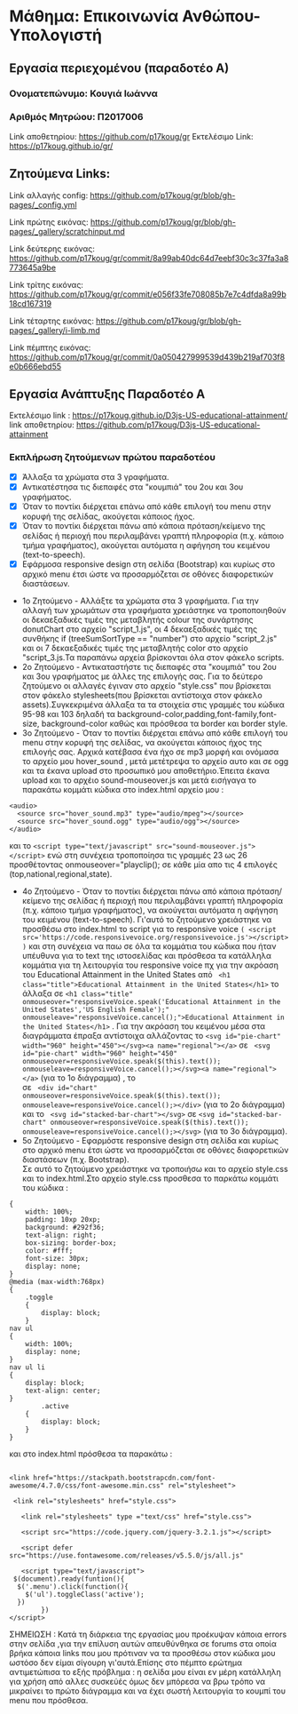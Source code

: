 # Μάθημα: Επικοινωνία Ανθώπου-Υπολογιστή
## Εργασία περιεχομένου (παραδοτέο Α)

### Ονοματεπώνυμο: Κουγιά Ιωάννα
### Αριθμός Μητρώου: Π2017006
Link αποθετηρίου: https://github.com/p17koug/gr
Εκτελέσιμο Link: https://p17koug.github.io/gr/
## Ζητούμενα Links: 

Link αλλαγής config: https://github.com/p17koug/gr/blob/gh-pages/_config.yml


Link πρώτης εικόνας: https://github.com/p17koug/gr/blob/gh-pages/_gallery/scratchinput.md


Link δεύτερης εικόνας: https://github.com/p17koug/gr/commit/8a99ab40dc64d7eebf30c3c37fa3a8773645a9be


Link τρίτης εικόνας: https://github.com/p17koug/gr/commit/e056f33fe708085b7e7c4dfda8a99b18cd167319


Link τέταρτης εικόνας: https://github.com/p17koug/gr/blob/gh-pages/_gallery/i-limb.md


Link πέμπτης εικόνας: https://github.com/p17koug/gr/commit/0a050427999539d439b219af703f8e0b666ebd55

## Εργασία Ανάπτυξης  Παραδοτέο Α 
 Εκτελέσιμο link : https://p17koug.github.io/D3js-US-educational-attainment/
 link αποθετηρίου: https://github.com/p17koug/D3js-US-educational-attainment
 
 ### Εκπλήρωση ζητούμενων πρώτου παραδοτέου
 - [x]  Άλλαξα τα χρώματα στα 3 γραφήματα.
 - [x] Αντικατέστησα τις διεπαφές στα "κουμπιά" του 2ου και 3ου γραφήματος.
 - [x] Όταν το ποντίκι διέρχεται επάνω από κάθε επιλογή του menu στην κορυφή της σελίδας, ακούγεται κάποιος ήχος.
 - [x] Όταν το ποντίκι διέρχεται πάνω από κάποια πρόταση/κείμενο της σελίδας ή περιοχή που περιλαμβάνει γραπτή πληροφορία (π.χ. κάποιο τμήμα     γραφήματος), ακούγεται αυτόματα η αφήγηση του κειμένου (text-to-speech).
 - [x] Εφάρμοσα responsive design στη σελίδα (Bootstrap) και κυρίως στο αρχικό menu έτσι ώστε να προσαρμόζεται σε οθόνες διαφορετικών διαστάσεων.
* 1ο Ζητούμενο - Αλλάξτε τα χρώματα στα 3 γραφήματα.
 Για την αλλαγή των χρωμάτων στα γραφήματα χρειάστηκε να τροποποιηθούν οι  δεκαεξαδικές τιμές της μεταβλητής colour της συνάρτησης donutChart στο αρχείο "script_1.js", οι 4 δεκαεξαδικές τιμές της συνθήκης if (treeSumSortType == "number") στο αρχείο "script_2.js" και οι 7 δεκαεξαδικές τιμές της μεταβλητής color στο αρχείο "script_3.js.Τα παραπάνω αρχεία βρίσκονται όλα στον φάκελο scripts.
 * 2ο Ζητούμενο - Αντικαταστήστε τις διεπαφές στα "κουμπιά" του 2ου και 3ου γραφήματος με άλλες της επιλογής σας.
 Για το δεύτερο ζητούμενο οι αλλαγές έγιναν στο αρχείο "style.css" που βρίσκεται στον φάκελο stylesheets(που βρίσκεται αντίστοιχα στον φάκελο assets).Συγκεκριμένα άλλαξα τα τα στοιχεία στις γραμμές του κώδικα 95-98 και 103 δηλαδή τα background-color,padding,font-family,font-size, background-color καθώς και πρόσθεσα τα border και border style.
 * 3ο Ζητούμενο - Όταν το ποντίκι διέρχεται επάνω από κάθε επιλογή του menu στην κορυφή της σελίδας, να ακούγεται κάποιος ήχος της επιλογής σας.
 Αρχικά κατέβασα ένα ήχο σε mp3 μορφή και ονόμασα το αρχείο μου hover_sound , μετά μετέτρεψα το αρχείο αυτο και σε ogg και τα έκανα upload στο προσωπικό μου αποθετήριο.Έπειτα έκανα upload και το αρχέιο sound-mouseover.js και μετά εισήγαγα  το παρακάτω κομμάτι κώδικα στο index.html αρχείο μου :
  ```
  <audio>
	<source src="hover_sound.mp3" type="audio/mpeg"></source>
	<source src="hover_sound.ogg" type="audio/ogg"></source>
</audio>
```
και το 
``` <script type="text/javascript" src="sound-mouseover.js"></script> ```
ενώ στη συνέχεια τροποποίησα τις γραμμές 23 ως 26 προσθέτοντας onmouseover="playclip(); σε κάθε μία απο τις 4 επιλογές (top,national,regional,state).
* 4ο Ζητούμενο - Όταν το ποντίκι διέρχεται πάνω από κάποια πρόταση/κείμενο της σελίδας ή περιοχή που περιλαμβάνει γραπτή πληροφορία (π.χ. κάποιο τμήμα γραφήματος), να ακούγεται αυτόματα η αφήγηση του κειμένου (text-to-speech).
Γι'αυτό το ζητούμενο χρειάστηκε να προσθέσω στο index.html το script για το responsive voice
``` ( <script src='https://code.responsivevoice.org/responsivevoice.js'></script> ) ``` και στη συνέχεια να παω σε όλα τα κομμάτια του κώδικα που ήταν υπέυθυνα για το text της ιστοσελίδας και πρόσθεσα τα κατάλληλα κομμάτια για τη λειτουργία του responsive voice πχ για την ακρόαση του Educational Attainment in the United States από ``` <h1 class="title">Educational Attainment in the United States</h1>``` 
   το άλλαξα σε ``` <h1 class="title" onmouseover="responsiveVoice.speak('Educational Attainment in the United States','US English Female');" onmouseleave="responsiveVoice.cancel();">Educational Attainment in the United States</h1> ``` . Για την ακρόαση του κειμένου μέσα στα διαγράμματα έπραξα αντίστοιχα αλλάζοντας το ``` <svg id="pie-chart" width="960" height="450"></svg><a name="regional"></a> ```
  σε ``` <svg id="pie-chart" width="960" height="450" onmouseover=responsiveVoice.speak($(this).text());  onmouseleave=responsiveVoice.cancel();></svg><a name="regional"></a>```  (για το 1ο διάγραμμα) , το <div id="chart"></div>
  σε ``` <div id="chart" onmouseover=responsiveVoice.speak($(this).text()); onmouseleave=responsiveVoice.cancel();></div>``` (για το 2ο διάγραμμα) και το  ``` <svg id="stacked-bar-chart"></svg>```
     σε  ```<svg id="stacked-bar-chart" onmouseover=responsiveVoice.speak($(this).text()); onmouseleave=responsiveVoice.cancel();></svg>``` (για το 3ο διάγραμμα).
 * 5ο Ζητούμενο - Εφαρμόστε responsive design στη σελίδα και κυρίως στο αρχικό menu έτσι ώστε να προσαρμόζεται σε οθόνες διαφορετικών διαστάσεων (π.χ. Bootstrap).    
 Σε αυτό το ζητούμενο χρειάστηκε να τροποιήσω και το αρχείο style.css και το index.html.Στο αρχείο style.css προσθεσα το παρκάτω κομμάτι του κώδικα :
```  .toggle
{
	width: 100%;
	padding: 10xp 20xp;
	background: #292f36;
	text-align: right;
	box-sizing: border-box;
	color: #fff;
	font-size: 30px;
	display: none;
}
@media (max-width:768px)
{
	.toggle
	{ 
		display: block;
	}
nav ul
{
	width: 100%;
	display: none;
}
nav ul li 
{ 
	display: block;
	text-align: center;
}
        .active
	{ 
		display: block;
	}
} 
```
και στο index.html πρόσθεσα τα παρακάτω :
``` <meta name="viewport" content="width=device-width, initial-scale=1, user-scalable=no">

<link href="https://stackpath.bootstrapcdn.com/font-awesome/4.7.0/css/font-awesome.min.css" rel="stylesheet">
 
 <link rel="stylesheets" href="style.css">
   
   <link rel="stylesheets" type ="text/css" href="style.css">
   
   <script src="https://code.jquery.com/jquery-3.2.1.js"></script>
   
   <script defer src="https://use.fontawesome.com/releases/v5.5.0/js/all.js"
   
   <script type="text/javascript">	
 $(document).ready(funtion(){ 
  $('.menu').click(function(){
    $('ul').toggleClass('active');
  })
 		})
</script> 
```
ΣΗΜΕΙΩΣΗ : Κατά τη διάρκεια της εργασίας μου προέκυψαν κάποια errors στην σελίδα ,για την επίλυση αυτών απευθύνθηκα σε forums στα οποία βρήκα κάποια links που μου πρότιναν να τα προσθέσω στον κώδικα μου ωστόσο δεν είμαι σίγουρη γι'αυτά.Επίσης στο πέμπτο ερώτημα αντιμετώπισα το εξής πρόβλημα : η σελίδα μου είναι εν μέρη  κατάλληλη για χρήση από αλλες συσκεύές όμως δεν μπόρεσα να βρω τρόπο να μικραίνει το πρώτο διάγραμμα και να έχει σωστή λειτουργία το κουμπί του menu που πρόσθεσα.
